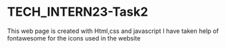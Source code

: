 # TECH_INTERN23-Task2
This web page is created with Html,css and javascript I have taken help of fontawesome for the icons used in the website
